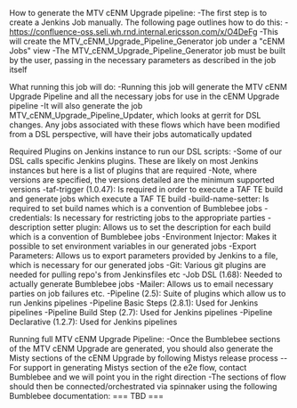 How to generate the MTV cENM Upgrade pipeline:
-The first step is to create a Jenkins Job manually. The following page outlines how to do this:
  -https://confluence-oss.seli.wh.rnd.internal.ericsson.com/x/O4DeFg
-This will create the MTV_cENM_Upgrade_Pipeline_Generator job under a "cENM Jobs" view
-The MTV_cENM_Upgrade_Pipeline_Generator job must be built by the user, passing in the necessary parameters as described in the job itself

What running this job will do:
-Running this job will generate the MTV cENM Upgrade Pipeline and all the necessary jobs for use in the cENM Upgrade pipeline
-It will also generate the job MTV_cENM_Upgrade_Pipeline_Updater, which looks at gerrit for DSL changes. Any jobs associated with these flows which have been modified from a DSL perspective, will have their jobs automatically updated

Required Plugins on Jenkins instance to run our DSL scripts:
-Some of our DSL calls specific Jenkins plugins. These are likely on most Jenkins instances but here is a list of plugins that are required
-Note, where versions are specified, the versions detailed are the minimum supported versions
  -taf-trigger (1.0.47): Is required in order to execute a TAF TE build and generate jobs which execute a TAF TE build
  -build-name-setter: Is required to set build names which is a convention of Bumblebee jobs
  -credentials: Is necessary for restricting jobs to the appropriate parties
  -description setter plugin: Allows us to set the description for each build which is a convention of Bumblebee jobs
  -Environment Injector: Makes it possible to set environment variables in our generated jobs
  -Export Parameters: Allows us to export parameters provided by Jenkins to a file, which is necessary for our generated jobs
  -Git: Various git plugins are needed for pulling repo's from Jenkinsfiles etc
  -Job DSL (1.68): Needed to actually generate Bumblebee jobs
  -Mailer: Allows us to email necessary parties on job failures etc.
  -Pipeline (2.5): Suite of plugins which allow us to run Jenkins pipelines
  -Pipeline Basic Steps (2.8.1): Used for Jenkins pipelines
  -Pipeline Build Step (2.7): Used for Jenkins pipelines
  -Pipeline Declarative (1.2.7): Used for Jenkins pipelines

Running full MTV cENM Upgrade Pipeline:
-Once the Bumblebee sections of the MTV cENM Upgrade are generated, you should also generate the Misty sections of the cENM Upgrade by following Mistys release process
--For support in generating Mistys section of the e2e flow, contact Bumblebee and we will point you in the right direction
-The sections of flow should then be connected/orchestrated via spinnaker using the following Bumblebee documentation: === TBD ===
